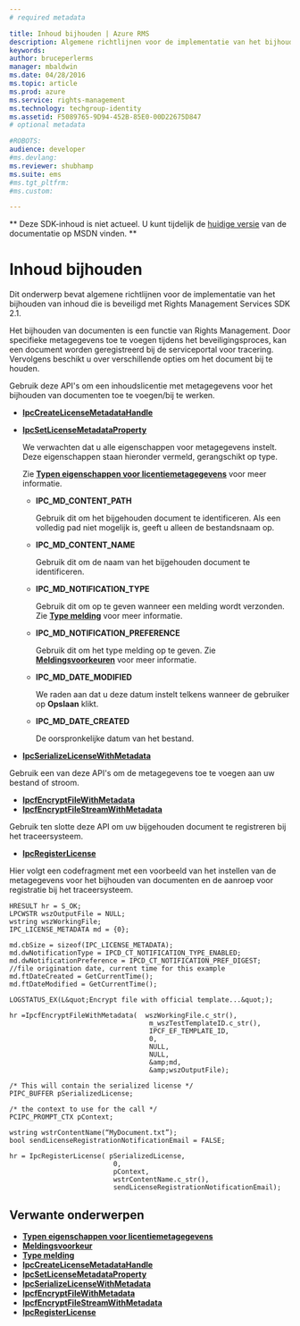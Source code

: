 ```yaml
---
# required metadata

title: Inhoud bijhouden | Azure RMS
description: Algemene richtlijnen voor de implementatie van het bijhouden van documenten
keywords:
author: bruceperlerms
manager: mbaldwin
ms.date: 04/28/2016
ms.topic: article
ms.prod: azure
ms.service: rights-management
ms.technology: techgroup-identity
ms.assetid: F5089765-9D94-452B-85E0-00D22675D847
# optional metadata

#ROBOTS:
audience: developer
#ms.devlang:
ms.reviewer: shubhamp
ms.suite: ems
#ms.tgt_pltfrm:
#ms.custom:

---
```

** Deze SDK-inhoud is niet actueel. U kunt tijdelijk de [huidige versie](https://msdn.microsoft.com/library/windows/desktop/hh535290(v=vs.85).aspx) van de documentatie op MSDN vinden. **
# Inhoud bijhouden

Dit onderwerp bevat algemene richtlijnen voor de implementatie van het bijhouden van inhoud die is beveiligd met Rights Management Services SDK 2.1.

Het bijhouden van documenten is een functie van Rights Management. Door specifieke metagegevens toe te voegen tijdens het beveiligingsproces, kan een document worden geregistreerd bij de serviceportal voor tracering. Vervolgens beschikt u over verschillende opties om het document bij te houden.

Gebruik deze API's om een inhoudslicentie met metagegevens voor het bijhouden van documenten toe te voegen/bij te werken.

-   [**IpcCreateLicenseMetadataHandle**](/rights-management/sdk/2.1/api/win/functions#msipc_ipccreatelicensemetadatahandle)
-   [**IpcSetLicenseMetadataProperty**](/rights-management/sdk/2.1/api/win/functions#msipc_ipcsetlicensemetadataproperty)

    We verwachten dat u alle eigenschappen voor metagegevens instelt. Deze eigenschappen staan hieronder vermeld, gerangschikt op type.

    Zie [**Typen eigenschappen voor licentiemetagegevens**](/rights-management/sdk/2.1/api/win/license%20metadata%20property%20types#msipc_license_metadata_property_types) voor meer informatie.

    -   **IPC\_MD\_CONTENT\_PATH**

        Gebruik dit om het bijgehouden document te identificeren. Als een volledig pad niet mogelijk is, geeft u alleen de bestandsnaam op.

    -   **IPC\_MD\_CONTENT\_NAME**

        Gebruik dit om de naam van het bijgehouden document te identificeren.

    -   **IPC\_MD\_NOTIFICATION\_TYPE**

        Gebruik dit om op te geven wanneer een melding wordt verzonden. Zie [**Type melding**](/rights-management/sdk/2.1/api/win/notification%20type#msipc_notification_type) voor meer informatie.

    -   **IPC\_MD\_NOTIFICATION\_PREFERENCE**

        Gebruik dit om het type melding op te geven. Zie [**Meldingsvoorkeuren**](/rights-management/sdk/2.1/api/win/constants#msipc_notification_preference) voor meer informatie.

    -   **IPC\_MD\_DATE\_MODIFIED**

        We raden aan dat u deze datum instelt telkens wanneer de gebruiker op **Opslaan** klikt.

    -   **IPC\_MD\_DATE\_CREATED**

        De oorspronkelijke datum van het bestand.

-   [**IpcSerializeLicenseWithMetadata**](/rights-management/sdk/2.1/api/win/functions#msipc_ipcserializelicensemetadata)

Gebruik een van deze API's om de metagegevens toe te voegen aan uw bestand of stroom.

-   [**IpcfEncryptFileWithMetadata**](/rights-management/sdk/2.1/api/win/functions#msipc_ipcfencryptfilewithmetadata)
-   [**IpcfEncryptFileStreamWithMetadata**](/rights-management/sdk/2.1/api/win/functions#msipc_ipcfencryptfilestreamwithmetadata)

Gebruik ten slotte deze API om uw bijgehouden document te registreren bij het traceersysteem.

-   [**IpcRegisterLicense**](/rights-management/sdk/2.1/api/win/functions#msipc_ipcregisterlicense)

Hier volgt een codefragment met een voorbeeld van het instellen van de metagegevens voor het bijhouden van documenten en de aanroep voor registratie bij het traceersysteem.



    HRESULT hr = S_OK;
    LPCWSTR wszOutputFile = NULL;
    wstring wszWorkingFile;
    IPC_LICENSE_METADATA md = {0};

    md.cbSize = sizeof(IPC_LICENSE_METADATA);
    md.dwNotificationType = IPCD_CT_NOTIFICATION_TYPE_ENABLED;
    md.dwNotificationPreference = IPCD_CT_NOTIFICATION_PREF_DIGEST;
    //file origination date, current time for this example
    md.ftDateCreated = GetCurrentTime();
    md.ftDateModified = GetCurrentTime();

    LOGSTATUS_EX(L&quot;Encrypt file with official template...&quot;);

    hr =IpcfEncryptFileWithMetadata(  wszWorkingFile.c_str(),
                                       m_wszTestTemplateID.c_str(),
                                       IPCF_EF_TEMPLATE_ID,
                                       0,
                                       NULL,
                                       NULL,
                                       &amp;md,
                                       &amp;wszOutputFile);

    /* This will contain the serialized license */
    PIPC_BUFFER pSerializedLicense;

    /* the context to use for the call */
    PCIPC_PROMPT_CTX pContext;

    wstring wstrContentName(“MyDocument.txt”);
    bool sendLicenseRegistrationNotificationEmail = FALSE;

    hr = IpcRegisterLicense( pSerializedLicense,
                              0,
                              pContext,
                              wstrContentName.c_str(),
                              sendLicenseRegistrationNotificationEmail);


## Verwante onderwerpen


* [**Typen eigenschappen voor licentiemetagegevens**](/rights-management/sdk/2.1/api/win/license%20metadata%20property%20types#msipc_license_metadata_property_types)
* [**Meldingsvoorkeur**](/rights-management/sdk/2.1/api/win/constants#msipc_notification_preference)
* [**Type melding**](/rights-management/sdk/2.1/api/win/notification%20type#msipc_notification_type)
* [**IpcCreateLicenseMetadataHandle**](/rights-management/sdk/2.1/api/win/functions#msipc_ipccreatelicensemetadatahandle)
* [**IpcSetLicenseMetadataProperty**](/rights-management/sdk/2.1/api/win/functions#msipc_ipcsetlicensemetadataproperty)
* [**IpcSerializeLicenseWithMetadata**](/rights-management/sdk/2.1/api/win/functions#msipc_ipcserializelicensemetadata)
* [**IpcfEncryptFileWithMetadata**](/rights-management/sdk/2.1/api/win/functions#msipc_ipcfencryptfilewithmetadata)
* [**IpcfEncryptFileStreamWithMetadata**](/rights-management/sdk/2.1/api/win/functions#msipc_ipcfencryptfilestreamwithmetadata)
* [**IpcRegisterLicense**](/rights-management/sdk/2.1/api/win/functions#msipc_ipcregisterlicense)
 

 


<!--HONumber=Jun16_HO1-->


